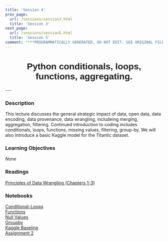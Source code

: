 ```yaml
---
title: 'Session 4'
prev_page:
  url: /sessions/session3.html
  title: 'Session 3'
next_page:
  url: /sessions/session5.html
  title: 'Session 5'
comment: "***PROGRAMMATICALLY GENERATED, DO NOT EDIT. SEE ORIGINAL FILES IN /content***"
---
```

<h1  style="font-family:  Verdana,  Geneva,  sans-serif;  text-align:center">Python  conditionals,  loops,  functions,  aggregating.  </h1> 
--- 
 
###  Description 
This  lecture  discusses  the  general  strategic  impact  of  data,  open  data,  data  encoding,  data  provenance,  data  wrangling,  includeing  merging,  aggregation,  filtering.  Continued  introduction  to  coding  includes  conditionals,  loops,  functions,  missing  values,  filtering,  group-by.    We  will  also  introduce  a  basic  Kaggle  model  for  the  Titantic  dataset.   
 
###  Learning  Objectives 
*None* 
 
###  Readings 
[Principles  of  Data  Wrangling  (Chapters  1-3)](http://proquestcombo.safaribooksonline.com.libproxy.rpi.edu/book/databases/business-intelligence/9781491938911) 
 
###  Notebooks 
[Conditional-Loops](https://rpi.analyticsdojo.com/notebooks/08-intro-python-pandas.html)<br>[Functions](https://rpi.analyticsdojo.com/notebooks/08-intro-python-pandas.html)<br>[Null  Values](https://rpi.analyticsdojo.com/notebooks/08-intro-python-pandas.html)<br>[Groupby](https://rpi.analyticsdojo.com/notebooks/08-intro-python-pandas.html)<br>[Kaggle  Baseline](https://rpi.analyticsdojo.com/notebooks/08-intro-python-pandas.html)<br>[Assignment  2](https://rpi.analyticsdojo.com/notebooks/08-intro-python-pandas.html)
